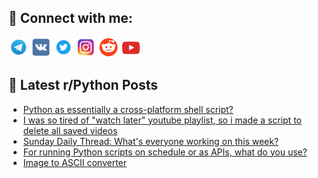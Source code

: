 ## 🔎 Connect with me:
[<img src="https://github.com/bullbesh/bullbesh/blob/main/images/Telegram.png" width="32" height="32" />](https://t.me/bullbesh)
[<img src="https://github.com/bullbesh/bullbesh/blob/main/images/VK.png" width="32" height="32" />](https://vk.com/bullbesh)
[<img src="https://github.com/bullbesh/bullbesh/blob/main/images/Twitter.png" width="32" height="32" />](https://twitter.com/bullbesh1)
[<img src="https://github.com/bullbesh/bullbesh/blob/main/images/Instagram.png" width="32" height="32" />](https://www.instagram.com/bullbesh)
[<img src="https://github.com/bullbesh/bullbesh/blob/main/images/Reddit.png" width="32" height="32" />](https://www.reddit.com/user/bullbesh)
[<img src="https://github.com/bullbesh/bullbesh/blob/main/images/YouTube.png" width="32" height="32" />](https://www.youtube.com/channel/UCtfjRs6uzgq5mfm8S06WTcg)

## 📕 Latest r/Python Posts
<!-- BLOG-POST-LIST:START -->
- [Python as essentially a cross-platform shell script?](https://www.reddit.com/r/Python/comments/1lss8mg/python_as_essentially_a_crossplatform_shell_script/)
- [I was so tired of &quot;watch later&quot; youtube playlist, so i made a script to delete all saved videos](https://www.reddit.com/r/Python/comments/1lsqw8n/i_was_so_tired_of_watch_later_youtube_playlist_so/)
- [Sunday Daily Thread: What&#39;s everyone working on this week?](https://www.reddit.com/r/Python/comments/1lsnrbz/sunday_daily_thread_whats_everyone_working_on/)
- [For running Python scripts on schedule or as APIs, what do you use?](https://www.reddit.com/r/Python/comments/1lsgsqn/for_running_python_scripts_on_schedule_or_as_apis/)
- [Image to ASCII converter](https://www.reddit.com/r/Python/comments/1lsftgm/image_to_ascii_converter/)
<!-- BLOG-POST-LIST:END -->
